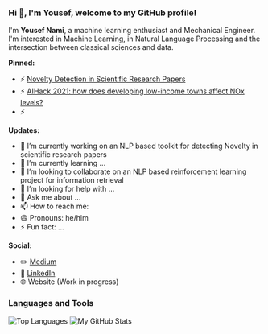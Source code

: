 ### Hi 👋, I'm Yousef, welcome to my GitHub profile!

I'm **Yousef Nami**, a machine learning enthusiast and Mechanical Engineer. I'm interested in Machine Learning, in Natural Language Processing and the intersection between classical sciences and data. 

**Pinned:**
- ⚡ [Novelty Detection in Scientific Research Papers]()
- ⚡ [AIHack 2021: how does developing low-income towns affect NOx levels?]()
- ⚡ 

**Updates:**
- 🔭 I’m currently working on an NLP based toolkit for detecting Novelty in scientific research papers
- 🌱 I’m currently learning ...
- 👯 I’m looking to collaborate on an NLP based reinforcement learning project for information retrieval
- 🤔 I’m looking for help with ...
- 💬 Ask me about ...
- 📫 How to reach me:
- 😄 Pronouns: he/him
- ⚡ Fun fact: ...

**Social:**
- ✏️ [Medium](https://namiyousef96.medium.com/)
- 🔗 [LinkedIn](https://www.linkedin.com/in/yousefnami77/)
- 🌐 Website (Work in progress)

### Languages and Tools
![Top Languages](https://github-readme-stats.vercel.app/api/top-langs/?username=namiyousef&theme=radical)
![My GitHub Stats](https://github-readme-stats.vercel.app/api?username=namiyousef&hide=prs,issues,contribs?username=namiyousef&count_private=true?username=namiyousef&show_icons=true&theme=radical)
